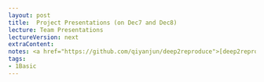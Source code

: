```yaml
---
layout: post
title:  Project Presentations (on Dec7 and Dec8)
lecture: Team Presentations
lectureVersion: next
extraContent:
notes: <a href="https://github.com/qiyanjun/deep2reproduce">[deep2reproduce]</a> 
tags:
- 1Basic
---
```

